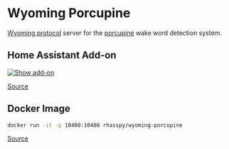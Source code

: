 # Wyoming Porcupine

[Wyoming protocol](https://github.com/rhasspy/wyoming) server for the [porcupine](https://github.com/Picovoice/porcupine) wake word detection system.


## Home Assistant Add-on

[![Show add-on](https://my.home-assistant.io/badges/supervisor_addon.svg)](https://my.home-assistant.io/redirect/supervisor_addon/?addon=47701997_porcupine&repository_url=https%3A%2F%2Fgithub.com%2Frhasspy%2Fhassio-addons)

[Source](https://github.com/rhasspy/hassio-addons/tree/master/porcupine)

## Docker Image

``` sh
docker run -it -p 10400:10400 rhasspy/wyoming-porcupine
```

[Source](https://github.com/rhasspy/wyoming-addons/tree/master/porcupine)
